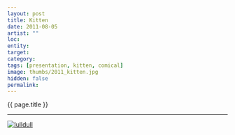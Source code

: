 ```yaml
---
layout: post
title: Kitten
date: 2011-08-05
artist: ""
loc: 
entity: 
target: 
category: 
tags: [presentation, kitten, comical]
image: thumbs/2011_kitten.jpg
hidden: false
permalink:
---
```





<div class="highlight2">{{ page.title }}</div>

---



<div class="post_image">
	<a href="{{ site.baseurl }}/images/posts/2011_kitten/001.jpg" target="_blank">
	<img src="{{ site.baseurl }}/images/posts/2011_kitten/001.jpg" alt="lulldull"></a>
</div>
